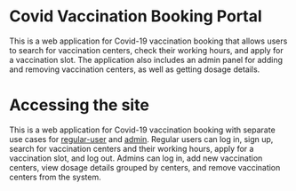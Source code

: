 # Covid Vaccination Booking Portal
This is a web application for Covid-19 vaccination booking that allows users to search for vaccination centers, check their working hours, and apply for a vaccination slot. The application also includes an admin panel for adding and removing vaccination centers, as well as getting dosage details.

# Accessing the site
This is a web application for Covid-19 vaccination booking with separate use cases for [regular-user](https://vaccinationbooking.000webhostapp.com/php/login.php) and [admin](https://vaccinationbooking.000webhostapp.com/admin/php/login.php). Regular users can log in, sign up, search for vaccination centers and their working hours, apply for a vaccination slot, and log out. Admins can log in, add new vaccination centers, view dosage details grouped by centers, and remove vaccination centers from the system.
